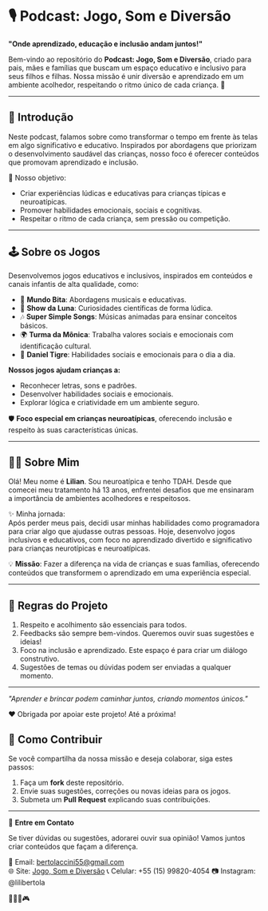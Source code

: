 # 🎙️ Podcast: Jogo, Som e Diversão

**"Onde aprendizado, educação e inclusão andam juntos!"**

Bem-vindo ao repositório do **Podcast: Jogo, Som e Diversão**, criado para pais, mães e famílias que buscam um espaço educativo e inclusivo para seus filhos e filhas. Nossa missão é unir diversão e aprendizado em um ambiente acolhedor, respeitando o ritmo único de cada criança. 💖

---

## 📜 **Introdução**

Neste podcast, falamos sobre como transformar o tempo em frente às telas em algo significativo e educativo. Inspirados por abordagens que priorizam o desenvolvimento saudável das crianças, nosso foco é oferecer conteúdos que promovam aprendizado e inclusão. 

🎯 Nosso objetivo:
- Criar experiências lúdicas e educativas para crianças típicas e neuroatípicas.  
- Promover habilidades emocionais, sociais e cognitivas.  
- Respeitar o ritmo de cada criança, sem pressão ou competição.  

---

## 🕹️ **Sobre os Jogos**

Desenvolvemos jogos educativos e inclusivos, inspirados em conteúdos e canais infantis de alta qualidade, como:  

- 🌟 **Mundo Bita**: Abordagens musicais e educativas.  
- 🔬 **Show da Luna**: Curiosidades científicas de forma lúdica.  
- 🎶 **Super Simple Songs**: Músicas animadas para ensinar conceitos básicos.  
- 🌍 **Turma da Mônica**: Trabalha valores sociais e emocionais com identificação cultural.  
- 🧠 **Daniel Tigre**: Habilidades sociais e emocionais para o dia a dia.  

**Nossos jogos ajudam crianças a:**
- Reconhecer letras, sons e padrões.  
- Desenvolver habilidades sociais e emocionais.  
- Explorar lógica e criatividade em um ambiente seguro.  

🛡️ **Foco especial em crianças neuroatípicas**, oferecendo inclusão e respeito às suas características únicas.

---

## 👩‍💻 **Sobre Mim**

Olá! Meu nome é **Lilian**. Sou neuroatípica e tenho TDAH. Desde que comecei meu tratamento há 13 anos, enfrentei desafios que me ensinaram a importância de ambientes acolhedores e respeitosos.

✨ Minha jornada:  
Após perder meus pais, decidi usar minhas habilidades como programadora para criar algo que ajudasse outras pessoas. Hoje, desenvolvo jogos inclusivos e educativos, com foco no aprendizado divertido e significativo para crianças neurotípicas e neuroatípicas.

💡 **Missão**: Fazer a diferença na vida de crianças e suas famílias, oferecendo conteúdos que transformem o aprendizado em uma experiência especial.

---

## 📏 **Regras do Projeto**

1. Respeito e acolhimento são essenciais para todos.  
2. Feedbacks são sempre bem-vindos. Queremos ouvir suas sugestões e ideias!  
3. Foco na inclusão e aprendizado. Este espaço é para criar um diálogo construtivo.  
4. Sugestões de temas ou dúvidas podem ser enviadas a qualquer momento.  

------

_"Aprender e brincar podem caminhar juntos, criando momentos únicos."_  

❤️ Obrigada por apoiar este projeto! Até a próxima!

## 🚀 **Como Contribuir**

Se você compartilha da nossa missão e deseja colaborar, siga estes passos:  
1. Faça um **fork** deste repositório.  
2. Envie suas sugestões, correções ou novas ideias para os jogos.  
3. Submeta um **Pull Request** explicando suas contribuições.  

---

💌 **Entre em Contato**

Se tiver dúvidas ou sugestões, adorarei ouvir sua opinião! Vamos juntos criar conteúdos que façam a diferença.  

📧 Email: [bertolaccini55@gmail.com](mailto:bertolaccini55@gmail.com)  
🌐 Site: [Jogo, Som e Diversão](https://gamepet-lilibertolaccinis-projects.vercel.app)
📞 Celular: +55 (15) 99820-4054
📷 Instagram: @lilibertola

🌈✨🚀🎮 
